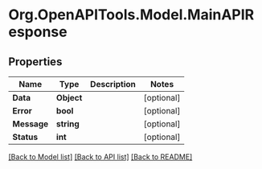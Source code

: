 
# Org.OpenAPITools.Model.MainAPIResponse

## Properties

Name | Type | Description | Notes
------------ | ------------- | ------------- | -------------
**Data** | **Object** |  | [optional] 
**Error** | **bool** |  | [optional] 
**Message** | **string** |  | [optional] 
**Status** | **int** |  | [optional] 

[[Back to Model list]](../README.md#documentation-for-models)
[[Back to API list]](../README.md#documentation-for-api-endpoints)
[[Back to README]](../README.md)

